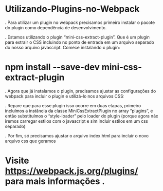 # Utilizando-Plugins-no-Webpack

. Para utilizar um plugin no webpack precisamos primeiro instalar o pacote do plugin como dependência de desenvolvimento.

. Estamos utilizando o plugin  “mini-css-extract-plugin”.
Que é um plugin para extrair o CSS incluindo no ponto de entrada em um arquivo separado do nosso arquivo javascript. Comece instalando o plugin:

# npm install --save-dev mini-css-extract-plugin

. Agora que já instalamos o plugin, precisamos ajustar as configurações do webpack para incluir o plugin e utilizá-lo nos arquivos CSS:

. Repare que para esse plugin isso ocorre em duas etapas, primeiro incluímos a instância da classe MiniCssExtractPlugin no array “plugins”, e então substituímos o “style-loader” pelo loader do plugin (porque agora não iremos carregar estilos com o javascript e sim incluir estilos em um css separado)

. Por fim, só precisamos ajustar o arquivo index.html para incluir o novo arquivo css que geramos

# Visite https://webpack.js.org/plugins/ para mais informações .
